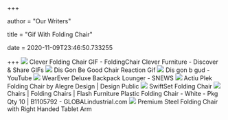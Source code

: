 +++
        
author = "Our Writers"
        
title = "Gif With Folding Chair"
        
date = 2020-11-09T23:46:50.733255
        
+++
[ ![](https://media.tenor.com/images/6cf7e1cc5ca1c88265c45339e36ffd03/tenor.png)](https://media.tenor.com/images/6cf7e1cc5ca1c88265c45339e36ffd03/tenor.png) Clever Folding Chair GIF - FoldingChair Clever Furniture - Discover & Share  GIFs
[ ![](http://mrwgifs.com/wp-content/uploads/2013/05/Dis-Gon-Be-Good-Chair-Reaction-Gif_408x408.jpg)](http://mrwgifs.com/wp-content/uploads/2013/05/Dis-Gon-Be-Good-Chair-Reaction-Gif_408x408.jpg) Dis Gon Be Good Chair Reaction Gif
[ ![](https://i.ytimg.com/vi/sNXhpAx4aWI/hqdefault.jpg)](https://i.ytimg.com/vi/sNXhpAx4aWI/hqdefault.jpg) Dis gon b gud - YouTube
[ ![](https://www.snewsnet.com/.image/ar_1:1%2Cc_fill%2Ccs_srgb%2Cq_auto:good%2Cw_1200/MTQ3MDQ2NTA3NTUyNTE1OTkx/weareverchairgif.gif)](https://www.snewsnet.com/.image/ar_1:1%2Cc_fill%2Ccs_srgb%2Cq_auto:good%2Cw_1200/MTQ3MDQ2NTA3NTUyNTE1OTkx/weareverchairgif.gif) WearEver Deluxe Backpack Lounger - SNEWS
[ ![](https://cdn.shopify.com/s/files/1/1520/8686/products/Plek_29_696x.gif?v=1603354511)](https://cdn.shopify.com/s/files/1/1520/8686/products/Plek_29_696x.gif?v=1603354511) Actiu Plek Folding Chair by Alegre Design | Design Public
[ ![](https://sep.yimg.com/ay/yhst-6685496613512/swiftset-folding-chair-5.gif)](https://sep.yimg.com/ay/yhst-6685496613512/swiftset-folding-chair-5.gif) SwiftSet Folding Chair
[ ![](https://images.globalindustrial.com/images/co/B1105792IN_1wco.gif?t=1534910400000)](https://images.globalindustrial.com/images/co/B1105792IN_1wco.gif?t=1534910400000) Chairs | Folding Chairs | Flash Furniture Plastic Folding Chair - White -  Pkg Qty 10 | B1105792 - GLOBALindustrial.com
[ ![](https://sep.yimg.com/ay/bestpriceseating/premium-steel-folding-chair-with-right-handed-tablet-arm-15.gif)](https://sep.yimg.com/ay/bestpriceseating/premium-steel-folding-chair-with-right-handed-tablet-arm-15.gif) Premium Steel Folding Chair with Right Handed Tablet Arm
